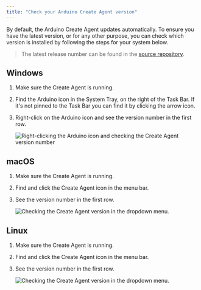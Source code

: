 ```yaml
---
title: "Check your Arduino Create Agent version"
---
```


By default, the Arduino Create Agent updates automatically. To ensure you have the latest version, or for any other purpose, you can check which version is installed by following the steps for your system below.

> The latest release number can be found in the [source repository](https://github.com/arduino/arduino-create-agent).

## Windows

1. Make sure the Create Agent is running.

2. Find the Arduino icon in the System Tray, on the right of the Task Bar. If it's not pinned to the Task Bar you can find it by clicking the arrow icon.

3. Right-click on the Arduino icon and see the version number in the first row.

   ![Right-clicking the Arduino icon and checking the Create Agent version number](img/create-agent-version-windows.png)

## macOS

1. Make sure the Create Agent is running.

2. Find and click the Create Agent icon in the menu bar.

3. See the version number in the first row.

   ![Checking the Create Agent version in the dropdown menu.](img/create-agent-version-mac.png)

## Linux

1. Make sure the Create Agent is running.

2. Find and click the Create Agent icon in the menu bar.

3. See the version number in the first row.

   ![Checking the Create Agent version in the dropdown menu.](img/create-agent-version-ubuntu.png)
